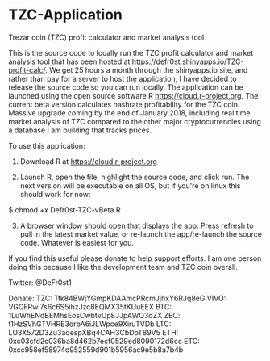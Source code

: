 # TZC-Application
Trezar coin (TZC) profit calculator and market analysis tool

This is the source code to locally run the TZC profit calculator and market analysis tool that has been hosted at https://defr0st.shinyapps.io/TZC-profit-calc/. We get 25 hours a month through the shinyapps.io site, and rather than pay for a server to host the application, I have decided to release the source code so you can run locally. The application can be launched using the open source software R https://cloud.r-project.org. The current beta version calculates hashrate profitability for the TZC coin. Massive upgrade coming by the end of January 2018, including real time market analysis of TZC compared to the other major cryptocurrencies using a database I am building that tracks prices.  

To use this application:
1) Download R at https://cloud.r-project.org

2) Launch R, open the file, highlight the source code, and click run. The next version will be executable on all OS, but if you're on linux this should work for now:

$ chmod +x Defr0st-TZC-vBeta.R 

3) A browser window should open that displays the app. Press refresh to pull in the latest market value, or re-launch the app/re-launch the source code. Whatever is easiest for you.


If you find this useful please donate to help support efforts. I am one person doing this because I like the development team and TZC coin overall.

Twitter: @DeFr0st1

Donate:
TZC: Ttk84BWjYGmpKDAAmcPRcmJjhxY6RJq8eG
VIVO: VGQFRwi7s6c6S5ihzJzc8EQMX35tKUuEEX
BTC: 1LuWhENdBEMhsEosCwbtvUpEJJpAWQ3dZX
ZEC: t1HzSVhGTVHRE3orbA6iJLWpce9XiruTVDb
LTC: LU3X572D3Zu3adespXBq4CAH3CbDpT89V5
ETH: 0xc03cfd2c036ba8d462b7ecf0529ed8090172d6cc
ETC: 0xcc958ef58974d952559d901b5956ac9e5b8a7b4b
